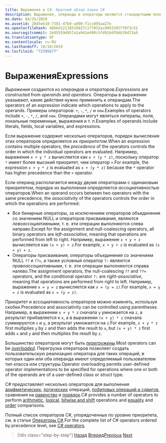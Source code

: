 ```yaml
---
title: Выражения в C#. Краткий обзор языка C#
description: Выражения, операнды и операторы являются стандартными блоками языка C#
ms.date: 04/25/2019
ms.assetid: 20d5eb10-7381-47b9-ad90-f1cc895aa27e
ms.openlocfilehash: 4866d12118518827c1f7032ac09933927f0f3c52
ms.sourcegitcommit: 2e95559d957a1a942e490c5fd916df04b39d73a9
ms.translationtype: HT
ms.contentlocale: ru-RU
ms.lasthandoff: 10/16/2019
ms.locfileid: "72395677"
---
```

# <a name="expressions"></a><span data-ttu-id="beae8-103">Выражения</span><span class="sxs-lookup"><span data-stu-id="beae8-103">Expressions</span></span>

<span data-ttu-id="beae8-104">*Выражения* создаются из *операндов* и *операторов*.</span><span class="sxs-lookup"><span data-stu-id="beae8-104">*Expressions* are constructed from *operands* and *operators*.</span></span> <span data-ttu-id="beae8-105">Операторы в выражении указывают, какие действия нужно применить к операндам.</span><span class="sxs-lookup"><span data-stu-id="beae8-105">The operators of an expression indicate which operations to apply to the operands.</span></span> <span data-ttu-id="beae8-106">Примеры операторов: `+`, `-`, `*`, `/` и `new`.</span><span class="sxs-lookup"><span data-stu-id="beae8-106">Examples of operators include `+`, `-`, `*`, `/`, and `new`.</span></span> <span data-ttu-id="beae8-107">Операндами могут являться литералы, поля, локальные переменные, выражения и т. п.</span><span class="sxs-lookup"><span data-stu-id="beae8-107">Examples of operands include literals, fields, local variables, and expressions.</span></span>

<span data-ttu-id="beae8-108">Если выражение содержит несколько операторов, порядок вычисления этих операторов определяется их *приоритетом*.</span><span class="sxs-lookup"><span data-stu-id="beae8-108">When an expression contains multiple operators, the *precedence* of the operators controls the order in which the individual operators are evaluated.</span></span> <span data-ttu-id="beae8-109">Например, выражение `x + y * z` вычисляется как `x + (y * z)`, поскольку оператор `*` имеет более высокий приоритет, чем оператор `+`.</span><span class="sxs-lookup"><span data-stu-id="beae8-109">For example, the expression `x + y * z` is evaluated as `x + (y * z)` because the `*` operator has higher precedence than the `+` operator.</span></span>

<span data-ttu-id="beae8-110">Если операнд располагается между двумя операторами с одинаковым приоритетом, порядок их выполнения определяется *ассоциативностью* операторов.</span><span class="sxs-lookup"><span data-stu-id="beae8-110">When an operand occurs between two operators with the same precedence, the *associativity* of the operators controls the order in which the operations are performed:</span></span>

* <span data-ttu-id="beae8-111">Все бинарные операторы, за исключением операторов объединения со значением NULL и операторов присваивания, являются *левоассоциативными*, т. е. эти операции выполняются слева направо.</span><span class="sxs-lookup"><span data-stu-id="beae8-111">Except for the assignment and null-coalescing operators, all binary operators are *left-associative*, meaning that operations are performed from left to right.</span></span> <span data-ttu-id="beae8-112">Например, выражение `x + y + z` вычисляется как `(x + y) + z`.</span><span class="sxs-lookup"><span data-stu-id="beae8-112">For example, `x + y + z` is evaluated as `(x + y) + z`.</span></span>
* <span data-ttu-id="beae8-113">Операторы присваивания, операторы объединения со значением NULL `??` и `??=`, а также условный оператор `?:` являются *правоассоциативными*, т. е. эти операции выполняются справа налево.</span><span class="sxs-lookup"><span data-stu-id="beae8-113">The assignment operators, the null-coalescing `??` and `??=` operators, and the conditional operator `?:` are *right-associative*, meaning that operations are performed from right to left.</span></span> <span data-ttu-id="beae8-114">Например, выражение `x = y = z` вычисляется как `x = (y = z)`.</span><span class="sxs-lookup"><span data-stu-id="beae8-114">For example, `x = y = z` is evaluated as `x = (y = z)`.</span></span>

<span data-ttu-id="beae8-115">Приоритет и ассоциативность операторов можно изменять, используя скобки.</span><span class="sxs-lookup"><span data-stu-id="beae8-115">Precedence and associativity can be controlled using parentheses.</span></span> <span data-ttu-id="beae8-116">Например, в выражении `x + y * z` сначала `y` умножается на `z`, а результат прибавляется к `x`, а в выражении `(x + y) * z` сначала суммируются `x` и `y`, а результат умножается на `z`.</span><span class="sxs-lookup"><span data-stu-id="beae8-116">For example, `x + y * z` first multiplies `y` by `z` and then adds the result to `x`, but `(x + y) * z` first adds `x` and `y` and then multiplies the result by `z`.</span></span>

<span data-ttu-id="beae8-117">Большинство операторов могут быть [*перегружены*](../language-reference/operators/operator-overloading.md).</span><span class="sxs-lookup"><span data-stu-id="beae8-117">Most operators can be [*overloaded*](../language-reference/operators/operator-overloading.md).</span></span> <span data-ttu-id="beae8-118">Перегрузка операторов позволяет создать пользовательскую реализацию оператора для таких операций, в которых один или оба операнда имеют определяемый пользователем тип класса или структуры.</span><span class="sxs-lookup"><span data-stu-id="beae8-118">Operator overloading permits user-defined operator implementations to be specified for operations where one or both of the operands are of a user-defined class or struct type.</span></span>

<span data-ttu-id="beae8-119">C# предоставляет несколько операторов для выполнения [арифметических](../language-reference/operators/arithmetic-operators.md), [логических](../language-reference/operators/boolean-logical-operators.md) операций, [побитовых операций и сдвигов](../language-reference/operators/bitwise-and-shift-operators.md), сравнения на [равенство](../language-reference/operators/equality-operators.md) и [порядок](../language-reference/operators/comparison-operators.md).</span><span class="sxs-lookup"><span data-stu-id="beae8-119">C# provides a number of operators to perform [arithmetic](../language-reference/operators/arithmetic-operators.md), [logical](../language-reference/operators/boolean-logical-operators.md), [bitwise and shift](../language-reference/operators/bitwise-and-shift-operators.md) operations and [equality](../language-reference/operators/equality-operators.md) and [order](../language-reference/operators/comparison-operators.md) comparisons.</span></span>

<span data-ttu-id="beae8-120">Полный список операторов C#, упорядоченных по уровню приоритета, см. в статье [Операторы C#](../language-reference/operators/index.md).</span><span class="sxs-lookup"><span data-stu-id="beae8-120">For the complete list of C# operators ordered by precedence level, see [C# operators](../language-reference/operators/index.md).</span></span>

> [!div class="step-by-step"]
> <span data-ttu-id="beae8-121">[Назад](types-and-variables.md)
> [Вперед](statements.md)</span><span class="sxs-lookup"><span data-stu-id="beae8-121">[Previous](types-and-variables.md)
[Next](statements.md)</span></span>
